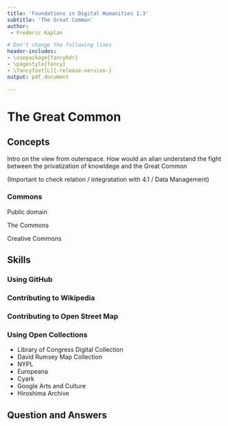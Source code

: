 ```yaml
---
title: 'Foundations in Digital Humanities 1.3'
subtitle: 'The Great Common'
author:
 - Frederic Kaplan

# Don't change the following lines
header-includes:
- \usepackage{fancyhdr}
- \pagestyle{fancy}
- \fancyfoot[L]{-release-version-}
output: pdf_document

---
```


# The Great Common

## Concepts

Intro on the view from outerspace. How would an alian understand the fight between the privatization of knowldege and the Great Common

(Important to check relation / integratation with 4.1 / Data Management)



### Commons

Public domain

The Commons

Creative Commons

## Skills

### Using GitHub

### Contributing to Wikipedia

### Contributing to Open Street Map

### Using Open Collections

- Library of Congress Digital Collection
- David Rumsey Map Collection
- NYPL
- Europeana
- Cyark
- Google Arts and Culture
- Hiroshima Archive

## Question and Answers 



